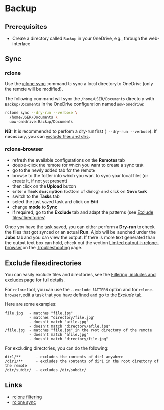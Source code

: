 # Backup

## Prerequisites

* Create a directory called `Backup` in your OneDrive, e.g., through the web-interface

## Sync

### rclone

Use the [rclone sync](https://rclone.org/commands/rclone_sync/) command to sync 
a local directory to OneDrive (only the remote will be modified).

The following command will sync the `/home/USER/Documents` directory with
`Backup/Documents` in the OneDrive configuration named `uow-onedrive`: 

```bash
rclone sync --dry-run --verbose \
  /home/USER/Documents \
  uow-onedrive:Backup/Documents 
```

**NB:** It is recommended to perform a dry-run first (` --dry-run --verbose`).
If necessary, you can [exclude files and dirs](#exclude-filesdirectories).


### rclone-browser

* refresh the available configurations on the **Remotes** tab
* double-click the remote for which you want to create a sync task
* go to the newly added tab for the remote
* browse to the folder into which you want to sync your local files 
  (or create it, if not yet present)
* then click on the **Upload** button
* enter a **Task description** (bottom of dialog) and click on **Save task**
* switch to the **Tasks** tab
* select the just saved task and click on **Edit**
* change **mode** to **Sync**
* if required, go to the **Exclude** tab and adapt the patterns (see [Exclude files/directories](#exclude-filesdirectories))  

Once you have the task saved, you can either perform a **Dry-run** to check
the files that got synced or an actual **Run**. A job will be launched under
the **Jobs** tab and you can view the output. If there is more text generated
than the output text box can hold, check out the section 
[Limited output in rclone-browser](Troubleshooting.md#limited-output-in-rclone-browser)
on the [Troubleshooting](Troubleshooting.md) page.


## Exclude files/directories

You can easily exclude files and directories, see the 
[Filtering, includes and excludes](https://rclone.org/filtering/) page for 
full details.

For `rclone` tool, you can use the `--exclude PATTERN` option and for
`rclone-browser`, edit a task that you have defined and go to the *Exclude* tab.

Here are some examples:

```
file.jpg   - matches "file.jpg"
           - matches "directory/file.jpg"
           - doesn't match "afile.jpg"
           - doesn't match "directory/afile.jpg"
/file.jpg  - matches "file.jpg" in the root directory of the remote
           - doesn't match "afile.jpg"
           - doesn't match "directory/file.jpg"
```

For excluding directories, you can do the following:

```
dir1/**       - excludes the contents of dir1 anywhere
/dir1/**      - excludes the contents of dir1 in the root directory of the remote
/dir/subdir/  - excludes /dir/subdir/ 
```

## Links

* [rclone filtering](https://rclone.org/filtering/)
* [rclone sync](https://rclone.org/commands/rclone_sync/)
